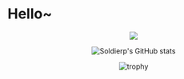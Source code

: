# Hello~

<div align="center">
  <img src="https://count.getloli.com/get/@:Bu1227?theme=moebooru">

![Soldierp's GitHub stats](https://github-readme-stats.vercel.app/api?username=Bu1227&show_icons=true&theme=radical&locale=zh-tw)

![trophy](https://github-profile-trophy.vercel.app/?username=Bu1227&theme=onedark)

</div>

<!--
**Bu1227/Bu1227** is a ✨ _special_ ✨ repository because its `README.md` (this file) appears on your GitHub profile.

Here are some ideas to get you started:

- 🔭 I’m currently working on ...
- 🌱 I’m currently learning ...
- 👯 I’m looking to collaborate on ...
- 🤔 I’m looking for help with ...
- 💬 Ask me about ...
- 📫 How to reach me: ...
- 😄 Pronouns: ...
- ⚡ Fun fact: ...
-->
